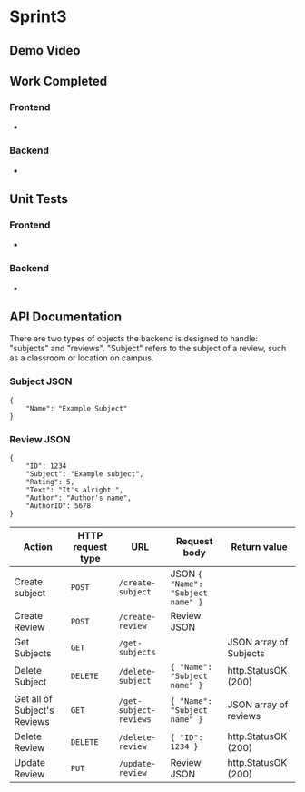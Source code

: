 # Sprint3

## Demo Video

## Work Completed
### Frontend
-
### Backend
-

## Unit Tests
### Frontend
-
### Backend
-

## API Documentation

There are two types of objects the backend is designed to handle: "subjects" and "reviews".
"Subject" refers to the subject of a review, such as a classroom or location on campus.

### Subject JSON
```
{
    "Name": "Example Subject"
}
```

### Review JSON
```
{
    "ID": 1234
    "Subject": "Example subject",
    "Rating": 5,
    "Text": "It's alright.",
    "Author": "Author's name",
    "AuthorID": 5678
}
```

| Action | HTTP request type | URL | Request body | Return value |
| --- | --- | --- | --- | --- |
| Create subject | `POST` | `/create-subject` | JSON `{ "Name": "Subject name" }` | |
| Create Review | `POST` | `/create-review` | Review JSON | |
| Get Subjects | `GET` | `/get-subjects` | | JSON array of Subjects |
| Delete Subject | `DELETE` | `/delete-subject` | `{ "Name": "Subject name" }` | http.StatusOK (200) |
| Get all of Subject's Reviews | `GET` | `/get-subject-reviews` | `{ "Name": "Subject name" }` | JSON array of reviews |
| Delete Review | `DELETE` | `/delete-review` | `{ "ID": 1234 }` | http.StatusOK (200) |
| Update Review | `PUT` | `/update-review` | Review JSON | http.StatusOK (200) |

